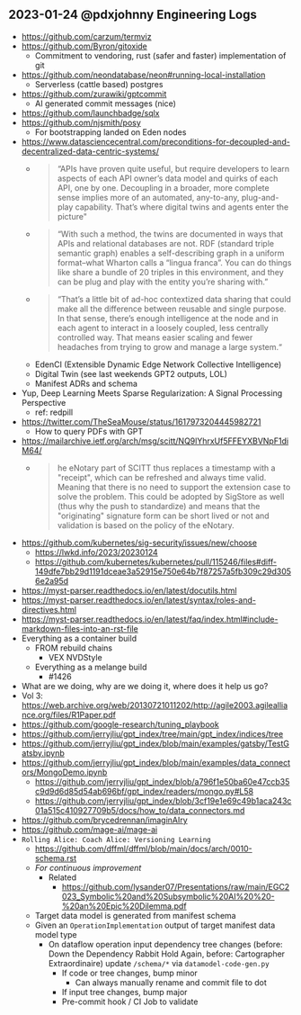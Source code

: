 ## 2023-01-24 @pdxjohnny Engineering Logs

- https://github.com/carzum/termviz
- https://github.com/Byron/gitoxide
  - Commitment to vendoring, rust (safer and faster) implementation of git
- https://github.com/neondatabase/neon#running-local-installation
  - Serverless (cattle based) postgres
- https://github.com/zurawiki/gptcommit
  - AI generated commit messages (nice)
- https://github.com/launchbadge/sqlx
- https://github.com/njsmith/posy
  - For bootstrapping landed on Eden nodes
- https://www.datasciencecentral.com/preconditions-for-decoupled-and-decentralized-data-centric-systems/
  - > “APIs have proven quite useful, but require developers to learn aspects of each API owner’s data model and quirks of each API, one by one. Decoupling in a broader, more complete sense implies more of an automated, any-to-any, plug-and-play capability. That’s where digital twins and agents enter the picture"
  - > “With such a method, the twins are documented in ways that APIs and relational databases are not. RDF (standard triple semantic graph) enables a self-describing graph in a uniform format–what Wharton calls a “lingua franca”. You can do things like share a bundle of 20 triples in this environment, and they can be plug and play with the entity you’re sharing with.”
  - > “That’s a little bit of ad-hoc contextized data sharing that could make all the difference between reusable and single purpose. In that sense, there’s enough intelligence at the node and in each agent to interact in a loosely coupled, less centrally controlled way. That means easier scaling and fewer headaches from trying to grow and manage a large system.“
  - EdenCI (Extensible Dynamic Edge Network Collective Intelligence)
  - Digital Twin (see last weekends GPT2 outputs, LOL)
  - Manifest ADRs and schema
- Yup, Deep Learning Meets Sparse Regularization: A Signal Processing Perspective
  - ref: redpill
- https://twitter.com/TheSeaMouse/status/1617973204445982721
  - How to query PDFs with GPT
- https://mailarchive.ietf.org/arch/msg/scitt/NQ9lYhrxUf5FFEYXBVNpF1diM64/
  - > he eNotary part of SCITT thus replaces a timestamp with a "receipt", which can be refreshed and always time valid.  Meaning that there is no need to support the extension case to solve the problem.   This could be adopted by SigStore as well (thus why the push to standardize) and means that the "originating" signature form can be short lived or not and validation is based on the policy of the eNotary.
- https://github.com/kubernetes/sig-security/issues/new/choose
  - https://lwkd.info/2023/20230124
  - https://github.com/kubernetes/kubernetes/pull/115246/files#diff-149dfe7bb29d1191dceae3a52915e750e64b7f87257a5fb309c29d3056e2a95d
- https://myst-parser.readthedocs.io/en/latest/docutils.html
- https://myst-parser.readthedocs.io/en/latest/syntax/roles-and-directives.html
- https://myst-parser.readthedocs.io/en/latest/faq/index.html#include-markdown-files-into-an-rst-file
- Everything as a container build
  - FROM rebuild chains
    - VEX NVDStyle
  - Everything as a melange build
    - #1426
- What are we doing, why are we doing it, where does it help us go?
- Vol 3: https://web.archive.org/web/20130721011202/http://agile2003.agilealliance.org/files/R1Paper.pdf
- https://github.com/google-research/tuning_playbook
- https://github.com/jerryjliu/gpt_index/tree/main/gpt_index/indices/tree
- https://github.com/jerryjliu/gpt_index/blob/main/examples/gatsby/TestGatsby.ipynb
- https://github.com/jerryjliu/gpt_index/blob/main/examples/data_connectors/MongoDemo.ipynb
  - https://github.com/jerryjliu/gpt_index/blob/a796f1e50ba60e47ccb35c9d9d6d85d54ab696bf/gpt_index/readers/mongo.py#L58
  - https://github.com/jerryjliu/gpt_index/blob/3cf19e1e69c49b1aca243c01a515c410927709b5/docs/how_to/data_connectors.md
- https://github.com/brycedrennan/imaginAIry
- https://github.com/mage-ai/mage-ai
- `Rolling Alice: Coach Alice: Versioning Learning`
  - https://github.com/dffml/dffml/blob/main/docs/arch/0010-schema.rst
  - *For continuous improvement*
    - Related
      - https://github.com/lysander07/Presentations/raw/main/EGC2023_Symbolic%20and%20Subsymbolic%20AI%20%20-%20an%20Epic%20Dilemma.pdf
  - Target data model is generated from manifest schema
  - Given an `OperationImplementation` output of target manifest data model type
    - On dataflow operation input dependency tree changes (before: Down the Dependency Rabbit Hold Again, before: Cartographer Extraordinaire) update `/schema/*` via `datamodel-code-gen.py`
      - If code or tree changes, bump minor
        - Can always manually rename and commit file to dot
      - If input tree changes, bump major
      - Pre-commit hook / CI Job to validate